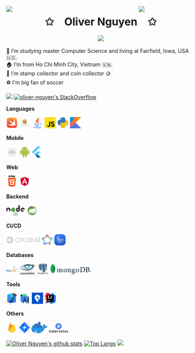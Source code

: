 <img align="left" src="https://user-images.githubusercontent.com/65187002/144930161-2f783401-8d27-4fdf-a2f7-cc0ba32f1f1f.gif" width="30%" style="display:inline;"><img align="right" src="https://user-images.githubusercontent.com/65187002/144930161-2f783401-8d27-4fdf-a2f7-cc0ba32f1f1f.gif" width="30%" style="display:inline;">

<p align="center">
    <h1 align="center">✩&emsp;Oliver Nguyen&emsp;✩</h1>
</p>
<p align="center">
    <img src="https://readme-typing-svg.herokuapp.com/?lines=Welcome+to+my+profile!;Have+a+look+around!&font=Fira%20Code&color=%36BCF7FF&center=true&width=280&height=40">
</p>

🪪 I’m studying master Computer Science and living at Fairfield, Iowa, USA 🇺🇸. <br/>
🏠 I’m from Ho Chi Minh City, Vietnam 🇻🇳. <br/>
💌 I’m stamp collector and coin collector 🪙<br/>
⚽️ I'm big fan of soccer

![](https://komarev.com/ghpvc/?username=oliver-nguyen&color=green) [![oliver-nguyen's StackOverflow](https://stackoverflow-badge.vercel.app/?userID=10804130)](https://stackoverflow.com/users/10804130/oliver-nguyen)

**Languages**

<code><img height="30" src="./icons/icon_swift.png"></code>
<code><img height="30" src="./icons/icon_objC.png"></code>
<code><img height="30" src="./icons/icon_java.png"></code>
<code><img height="30" src="./icons/icon_javascript.png"></code>
<code><img height="30" src="./icons/icon_python.webp"></code>
<code><img height="30" src="./icons/icon_kotlin.png"></code>

**Mobile**

<code><img height="30" src="./icons/icon_ios.png"></code>
<code><img height="30" src="./icons/icon_android.png"></code>
<code><img height="30" src="./icons/icon_flutter.png"></code>

**Web**

<code><img height="30" src="./icons/icon_html5.png"></code>
<code><img height="30" src="./icons/icon_angular.png"></code>

**Backend**

<code><img height="30" src="./icons/icon_nodejs.png"></code>
<code><img height="30" src="./icons/icon_spring.png"></code>

**CI/CD**

<code><img height="30" src="./icons/icon_ci.png"></code>
<code><img height="30" src="./icons/icon_fastlane.png"></code>
<code><img height="30" src="./icons/icon_github_actions.png"></code>

**Databases**

<code><img height="30" src="./icons/icon_mysql.png"></code>
<code><img height="30" src="./icons/icon_cassandra.png"></code>
<code><img height="30" src="./icons/icon_postgresql.png"></code>
<code><img height="30" src="./icons/icon_mongo.png"></code>

**Tools**

<code><img height="30" src="./icons/icon_xcode.png"></code>
<code><img height="30" src="./icons/icon_android_studio.png"></code>
<code><img height="30" src="./icons/icon_sourcetree.jpg"></code>
<code><img height="30" src="./icons/icon_intellij.png"></code>

**Others**

<code><img height="30" src="./icons/icon_firebase.png"></code>
<code><img height="30" src="./icons/icon_jira.png"></code>
<code><img height="30" src="./icons/icon_docker.png"></code>
<code><img height="30" src="./icons/icon_kubernetes.png"></code>



[![Oliver Nguyen's github stats](https://github-readme-stats.vercel.app/api?username=oliver-anh-nguyen&show_icons=true&theme=merko)](https://github.com/oliver-anh-nguyen)
 [![Top Langs](https://github-readme-stats.vercel.app/api/top-langs/?username=oliver-anh-nguyen&layout=compact&theme=merko)](https://github.com/oliver-anh-nguyen)
 <a href="https://leetcode.com/olivernguyen"><img width="48%" src="https://leetcode.card.workers.dev/olivernguyen?theme=dark&font=baloo&extension=null&border=2&border_radius=8"></a>
